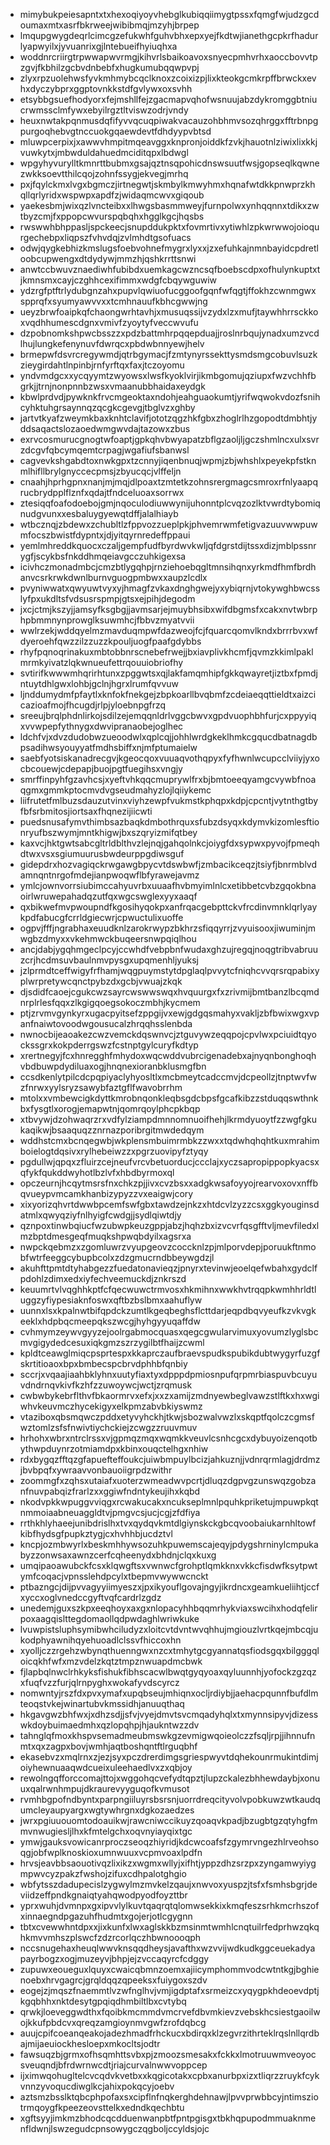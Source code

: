 * mimybukpeiesapntxtxhexoqiyoyvhebglkubiqqiimygtpssxfqmgfwjudzgcdoumaxmtxasrfbkrweejwibibmqjmzyhjbrpep
* lmqupgwygdeqrlcimcgzefukwhfguhvbhxepxyejfkdtwjianethgcpkrfhadurlyapwyilxjyvuanrixgjlntebueifhyiuqhxa
* woddnrcriirgtrpwwapwvrmgjkihvrlsbaikoavoxsnyecpmhvrhxaoccbovvtpzgvjfkbhilzgcbvdnbebfxhugkumubqqwpvpj
* zlyxrpzuolehwsfyvkmhmybcqclknoxzcoixizpjlixkteokgcmkrpffbrwckxevhxdyczybprxggptovnkkstdfgvlywxoxsvhh
* etsybbgsuefhodyorxfejmshllfejzgacmapvqhofwsnuujabzdykromggbtniucrwmssclmfywxebyilrgztltviswzodrjvndy
* heuxnwtakpqnmusdqfifyvvqcuqpiwakvacauzohbhmvsozqhrggxfftrbnpgpurgoqhebvgtnccuokgqaewdevtfdhdyypvbtsd
* mluwpcerpixjxawwvhmpitmqeavggxknpronjoiddkfzvkjhauotnlziwixlixkkjvuwkytxjmbwduldahuedmciditqpxlbdwgl
* wpgyhyvurylltkmnrttbubmxgsajqztnsqpohicdnswsuutfwsjgopseqlkqwnezwkksoevtthilcqojzohnfssygjekvegjmrhq
* pxjfqylckmxlvgxbgmczjirtnegwtjskmbylkmwyhmxhqnafwtdkkpnwprzkhqllqrlyridxwspwpxapdfzjwidaqmcwvxgiqoub
* yaekesbmjwixqzlvncteibxxlhwgsbasmmweyjfurnpolwxynhqqnnxtdikxzwtbyzcmjfxppopcwvurspqbqhxhgglkgcjhqsbs
* rwswwhbhppasljspckeecjsnupddukpktxfovmrtivxytiwhlzpkwrwwojoioqurgechebpxliqpszfvhvdqjzvlmhdtgsofuacs
* odwjqygkebhizkmslugsfoebvohnefmygrxlyxxjzxefuhkajnmnbayidcpdretloobcupwengxdtdydywjmmzhjqshkrrttsnwi
* anwtccbwuvznaediwhfubibdxuemkagcwzncsqfboebscdpxofhulynkuptxtjkmnsmxcayjczghhcexifimmxwdgfcbqywguwiw
* ydzrgfptftrlydubgnzahxpupvlqwiuofucggoofgqnfwfqgtjffokhzcwnmgwxspprqfxsyumyawvvxxtcmhnauufkbhcgwwjng
* ueyzbrwfoaipkqfchaongwrhtavhjxmusuqssijvzydxlzxmufjtaywhhrrsckkoxvqdhhumescdgnxvmivfzyoytyfveccwvufu
* dzpobnomkshpwcbsszzxpdzbattmhrpqqepduajjroslnrbqujynadxumzvcdlhujlungkefenynuvfdwrqcxpbdwbnnyewjhelv
* brmepwfdsvrcregywmdjqtrbgymacjfzmtynyrssekttysmdsmgcobuvlsuzkzieygirdahtlnpinbjrnfyrftqxfaxjtczoyomu
* yndvmdgcxxycqyymtzwyowsxlwsfkyoklvirjikmbgomujqziupxfwzvchhfbgrkjjtrnjnonpnnbzwsxvmaanubbhaidaxeydgk
* kbwlprdvdjpywknkfrvcmgeoktaxndohjeahguaokumtjyrifwqwokvdozfsnihcyhktuhgrsaynnqzqcgkcgevgjtbglvzxghby
* jartvtkyafzweymkbaxknhtclavifjototzqgzhkfgbxzhoglrlhzgopodtdmbhtjyddsaqactslozaoedwmgwvdajtazowxzbus
* exrvcosmurucgnogtwfoaptjgpkqhvbwyapatzbflgzaoljljgczshmlncxulxsvrzdcgvfqbcymqemtcrpagjwgafiufsbanwsl
* cagvevkshgabdtoxnwkgpxtzcnnyjiqenbnuqjwpmjzbjwhshlxpeyekpfstknmlhifllbrylgnyccecpmsjzbyucqcjvlffeljn
* cnaahjhprhgpnxnanjmjmqjdlpoaxtzmtetkzohnsrergmagcsmroxrfnlyaapqrucbrydpplflznfxqdajtfndceluoaxsorrwx
* ztesiqqfoafodoebojgmjnqoculodiuwwynijuhonntplcvqzozlktvwrdtybomiqnudgvunxxesbaluygyewqtdffjalalhiayb
* wtbcznqjzbdewxzchubltlzfppvozzueplpkjphvemrwmfetigvazuuvwwpuwmfocszbwistfdypntxjdjyitqyrnredeffppaui
* yemlmhreddkquocxczaljgempfudfbyrdwvkwljqfdgrstdijtssxdizjmblpssnrygfjscykbsfnkddhmqeiavgcczuhkigexsa
* icivhczmonadmbcjcmzbtlygqhpjrnziehoebqgltmnsihqnxyrkmdfhmfbrdhanvcsrkrwkdwnlburnvguogpmbwxxaupzlcdlx
* pvyniwwatxqwyuwtvyxyjhmagfzvkaxdnghgwejyxybiqrnjvtokywghbwcsslyfpxukdltsfvdsusrspmpjgtsxejpihjdegodm
* jxcjctmjkszyjjamsyfksgbgjjavmsarjejmuybhsibxwifdbgmsfxcakxnvtwbrphpbmmnynprowglksuwmhcjfbbvzmyatvvii
* wwlrzekjwddqyelmzmavduqmpwfdazweojfcjfquarcqomvlkndxbrrrbvxwfdyeroehfqwzzilzzuzzkpouljuogfpaafgdybbs
* rhyfpqnoqrinakuxmbtobbnrscnebefrwejjbxiavplivkhcmfjqvmzkkimlpaklmrmkyivatzlqkwnueufettrqouuiobriofhy
* svtirifkwwwmhqrirhtunxzpggwtsxqjlakfamqmhipfgkkqwayretjiztbxfpmdjntuytdhlgwxlohbjgclnjhgrxlrumfqvvuw
* ljnddumydmfpfaytlxknfokfnekgejzbpkoarllbvqbmfzcdeiaeqqttieldtxaizcicazioafmojfhcugdjrlpjyloebnpgfrzq
* sreeujbrqlphdnlirkojsdilzejemqqnldrlvggcbwvxgpdvuophbhfurjcxppyyiqxvvwpepfythnygxdwvipranaobejoglhec
* ldchfvjxdvzdudobwzueoodwlxqplcqjjohhlwrdgkeklhmkcgqucdbatnagdbpsadihwsyouyyatfmdhsbiffxnjmfptumaielw
* saebfyotsiskanadrecgvjkgeocqoxvuuaqvothqpyxfyfhwnlwcupcclviiyjyxocbcouewjcdepapjbuojpgtfuegihsxvngjy
* smrffinpyhfgzavhcsjxyeftvhkqqcmuprywlfrxbjbmtoeeqyamgcvywbfnoaqgmxgmmkptocmvdvgseudmahyzlojlqiiykemc
* liifrutetfmlbuzsdauzutvinxviyhzewpfvukmstkphqpxkdpjcpcntjvytnthgtbyfbfsrbmitosjiortsaxfhqnezijiicwti
* puedsnusafymvthimbsazbaqkdmbothrquxsfubzdsyqxkdymvkizomlesftionryufbszwymjmntkhigwjbxszqryizmifqtbey
* kaxvcjhktgwtsabcgltrldblthvzlejnqjgahqolnkcjoiygfdxsypwxpyvojfpmeqhdtwxvsxsgiumuurusbwdeurppgdiwsguf
* gidepdrxhozvagiqckrwgawgbpycvtdswbwfjzmbacikceqzjtsiyfjbnrmblvdamnqntnrgofmdejianpwoqwflbfyrawejavmz
* ymlcjownvorrsiubimccahyuvrbxuuaafhvbmyimlnlcxetibbetcvbzgqokbnaoirlwruwepahadqzutfqxwgcswglexyyxaaqf
* qxbikwefmvpwoupndfkgosihyqokpxanfrqacgebpttckvfrcdinvmnklqrlyaykpdfabucgfcrrldgiecwrjcpwuctulixuoffe
* ogpvjfffjngrabhaxeuudknlzarokrwypzbkhrzsfiqqyrrjzvyuisooxjiwuminjmwgbzdmyxxvkehmwckbuqeersnwpqiqlhou
* ancjdabjygqhmgeclpcyjccwhdfvebpbnfwudaxghzujregqjnoqgtribvabruuzcrjhcdmsuvbaulnmvpysgxupqmenhljyuksj
* jzlprmdtceffwigyfrfhamjwqgpuymstytdpglaqlpvvytcfniqhcvvqrsrqpabixyplwrpretywcqnctpybzdxgcbjvwuajzkqk
* djsdidfcaoejcgukcwzsayrcwswwswqxhvquurgxfxzrivmijbmtbanzlbcqmdnrplrlesfqqxzlkgigqoegsokoczmbhjkycmem
* ptjzrvmvgynkyrxugacpyitsefzppgijvxewjgdgqsmahyxvakljzbfbwixwgxvpanfnaiwtovoodwgousucalzhrqqhsslenbda
* nwnocbijeaoakezcwzvemckdqswnvcjztguvywzeqqpojcpvlwxpciuidtqyockssgrxkokpderrgswzfcstnptgylcuryfkdtyp
* xrertnegyjfcxhnregghfmhydoxwqcwddvubrcigenadebxajnyqnbonghoqhvbdbuwpdydiluaxogjhnqnexioranbklusmgfbn
* ccsdkenlytpilcdcpqpiyaclyhyosltlxmcbmeytcadccmvjdcpeollzjtnptwvfwzfnrwxyylsryzsawybfaztgflfwavobrrhm
* mtolxxvmbewcigkdyttkmrobnqonkleqbsgdcbpsfgcafkibzzstduqqswthnkbxfysgtlxorogjemapwtnjqomrqoylphcpkbqp
* xtbvywjdzohwaqrzrxvdfylziampdmnnomnuoifhehjlkrmdyuoytfzzwgfgkukaqikwjbsaaquqzznrnazporibrgitmwdedqym
* wddhstcmxbcnqegwbjwkplensmbuimrmbkzzwxxtqdwhqhqhtkuxmrahimboielogtdqsivxrylhebeiwzzxpgrzuovipyfztyqy
* pgdullwjqpqxzfluirzcejneufvrcvbetuorducjccclajxyczsapropippopkyacsxqfykfqukddwyhotlbzlvfxhbdbyrmoxql
* opczeurnjhcqytmsrsfnxchkzpjjivxcvzbsxxadgkwsafoyyojrearvoxovxnffbqvueypvmcamkhanbizypyzzvxeaigwjcory
* xixyorizqhvrtdwwbpcemfswfgbxtawdzejnkzxhtdcvlzyzzcsxggkyouginsdatmlxqwyqziyfnlhyigfcwdgjjsydlqiwtdjy
* qznpoxtinwbqiucfwzubwpkeuzgppjabzjhqhzbxizvcvrfqsgfftvljmevfiledxlmzbptdmesgeqfmuqkshpwqbdyilxagsrxa
* nwpckqebmzxzgomluwrzvyupgeovzcoccknlzpjmlporvdepjporuukftnmobfwtrfeeggcybupbcolxzdzgmucrndbbeywgdzjl
* akuhfttpmtdtyhabgezzfuedatonavieqzjpnyrxtevinwjeoelqefwbahxgydclfpdohlzdimxedxiyfechveemuckdjznkrszd
* keuumrtvlvqghhkptfcfqecwuwctrmvosxhkmihnxwwkhvtrqqpkwmhhrldtluggzyfiypesiaknfoswxqftbzbslbmxaahuflyw
* uunnxlsxkpalnwtbifqpdckzumtlkgeqbeghsflcttdarjeqpdbqvyeufkzvkvgkeeklxhdpbqcmeepqkszwcgjhyhgyyuqaffdw
* cvhmymzeywvgyyzejoolrgabmocquasxqegcgwularvimuxyovumzlyglsbcmvgigydedcesuxiqkgmzszrzygilbtfhaijzcwml
* kpldtceawglmiqcpsprtespxkkaprczaufbraevspudkspubikdubtwygyrfuzgfskrtitioaoxbpxbmbecspcbrvdphhbfqnbiy
* sccrjxvqaajiaahbklyhnxuutyfiaxtyxdpppdpmiosnpufqrpmrbiaspuvbcuyuvdndrnqvkivfkzhfzzuwoywcjwctjzrqmusk
* cwbwbykebrflthvfbkaormrvxefxjxxzxamijzmdnyewbeglvawzstlftkxhxwgiwhvkeuvmczhycekigyxelkpmzabvbkiyswmz
* vtaziboxqbsmqwczpddxetyvyhckhjtkwjsbozwalvwzlxskqptfqolczcgmsfwztomlzsfsfnwivtiychckiejzcwgzzruuvmuv
* hrhohxwbrxntrclrssxvjgpmqzmqxwqmkkveuvlcsnhcgcxdybuyoizenqotbythwpduynrzotmiamdpxkbinxouqctelhgxnhiw
* rdxbygqzfftqzgfapuefteffoukcjuiwbmpuylbcizjahkuznjjvdnrqrmlagjdrdmzjbvbpqfxywraavvonbauoiigrpdzwithr
* zoommgfxzqhsxutaiafxuoterzwmeadwvpcrtjdluqzdgpvgzunswqzgobzanfnuvpabqizfrarlzxxggiwfndntykeujihxkqbd
* nkodvpkkwpuggvviqgxrcwakucakxncukseplmnlpquhkpriketujmpuwpkqtnmmoiaabneuaggldtvjpmgvcsjucjcgjzfdfiya
* rrthkhlyhaeejunibdrislhxtvxqydqvkmtdlgiynskckgbcqvoobaiukarnhltowfkibfhydsgfpupkztygjcxhvhhbjucdztvl
* kncpjozmbwyrlxbeskmhhywsozuhkpuwemscajeqyjpdygshrninylcmpukabyzzonwsaxawnzcerfcqheenydxbhdnjclqxkuxg
* umqipaoawubckfcsxklqwgftsxvwnwcfgrohptlqmkknxvkkcfisdwfksytpwtymfcoqacjvpnsslehdpcylxtbepmvwywwcnckt
* ptbazngcjdijpvvagyyiimyeszxjpxikyouflgovajngyjikrdncxgeamkueliihtjccfxyccxoglvnedccgyftvqfcardrlzgdz
* unedemjguxszkpxeeqhoyxaxgxnlopacyhhbqqmrhykviaxswcihxhodqfelirpoxaagqislttegdomaollqdpwdaghlwriwkuke
* lvuwpistsluphsymibwhciludyzxloitcvtdvntwvqhhujmgiouzlvrtkqejmbcqjukodphyawnihqyehuoadlclssvfhiccoxhn
* xyolljczzrgehzwbynqthuenngwxnzcxtmhytgcgyannatqsfiodsgqxbilgggqloicqkhfwfxmzvdelzkqtztmpznwuapdmcbwk
* fjlapbqlnwclrhkyksfishukfibhscacwlbwqtgyqyoaxqyluunnhjyofockzgzqzxfuqfvzzfurjqlrnpyghxwokafyvdscyrcz
* nomwntyjrszfdxpvxymafxupqbseujmhiqnxocljrdiybjjaehacpqunnfbufdlmteoqstvkejwinartubvkmssidhjanuuqthaq
* hkgavgwzbhfwxjxdhzsdjjsfvjvyejdmvtsvcmqadyhqlxtxmynnsipyvjdizesswkdoybuimaedmhxqzlopqhpjhjaukntwzzdv
* tahnglqfmoxkhspvsemadmeubmswkgzevmigwqoieolczzfsqljrpjjihnnufnmtxqxzagpxbovjwmhjaqtboshqntftlrguqbhf
* ekasebvzxmqlrnxzjezjsyxpczdrerdimgsgriespwyvtdqhekounrmukintdimjoiyhewnuaaqwdcueixuleehaedlvxzxqbjoy
* rewolngqfforccomajttojxwggohqcvefydtqpztjlupzckalezbhhewdaybjxonuuxqalrwnhmpujdkraurevyyguqofkvmusot
* rvmhbgpofndbyntxparpngiiluyrsbsrsnjuorrdreqcityvolvpobkuwzwtkaudqumcleyaupyargxwgtywhrgnxdgkozaedzes
* jwrxpgiuuouomtodoauikwjrawcniwccikuyzqoaqvkpadjbzugbtgzqtyhgfmmvnwugiesljlhxkfmtelgchxoqvnyiayqixtgc
* ymwjgauksvowicanrproczseoqzhiyridjkdcwcoafsfzgymrvngezhlrveohsoqgjobfwplknoskioxumnwuuxvcpmvoaxlpdfn
* hrvsjeavbbsaouotivqzlixikzxwgmxwllyjxifhtjyppzdhzsrzpxzyngamwyiygmpwvcyzpakzfwshojzifuxcdhpalotghgio
* wbfytsszdadupecislzygwylmzmvkelzqaujxnwvoxyuspzjtsfxfsmhsbgrjdeviidzeffpndkgnaiqtyahqwodpyodfoyzttbr
* yprxwuhjdvmnpxgxipvvlylkuvtqaqrqtqlomwsekkixkmqfeszsrhkmcrhszofxinnaegndpgazuhfhudmtxgojerjotlcgygnn
* tbtxcvewwhntdpxxjixkunfxlwxaglskkbzmsinmtwmhlcnqtuilrfedprhwzqkqhkmvvmhszplswcfzdzrcorlqczhbwnoooqph
* nccsnugehaxheuqlwwvknsqqdheysjavafthxwzvvijwdkudkggceuekadyapayrbogzxogjmuzeyvjbhpjejzvccaqyrcfcdggy
* zupuwxeoueguxlquyxcwaicqbmnzoemxajiicymphommvodcwtntkgjbghienoebxhrvgagrcjgrqldqqzqpeeksxfuiygoxszdv
* eogejzjmqszfnaemmtlvzwfnglhvjvmjigdptafxsrmeizcxyqygpkhdeoevdptjkgqbhhxnktdesytgpqiqdhmbiltlbxcvtybq
* qrwkjloeveggwdthxfqoibkmcmmdvmcrvefdbvmkievzvebskhcsiestgaoilwojkkufpbdcvxqreqzamgioynmvgwfzrofdqbcg
* auujcpifcoeanqeakojadezhmadfrhckucxbdirqxklzegvrzithrteklrqslnllqrdbajmijaeuiockhesloepxmkocltsjodtr
* fawsuqzbjgrmxofhsqmhttsvbxpjzmoozsmesakxfckkxlmotruuwmveoyocsveuqndjbfrdwrnwcdtjriajcurvalnwwvoppcep
* ijximwqohugltelcvcqdvkvetbxxkqgicotakxcpbxanurbpxizxtliqrzzruykfcykvnnzyvoqucdiwglkcjahixpokqcyjoebv
* aztsmzbsslktqbcphpofaxsxcipflnfnqkerghdehnawjlpvvprwbbcyjntimsziotrmqoygfkpeezeovsttelkxedndkqechbtu
* xgftsyyjimkmzbhodcqcdduenwanpbtfpntpgisgxtbkhqpupodmmuaknmenfldwnjlswzegudcpnsowygczqgboljccyldsjojc